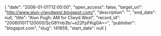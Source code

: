 {
  "date": "2006-01-01T12:00:00", 
  "open_access": false, 
  "target_url": "http://www.alun-clwydwest.blogspot.com/", 
  "description": "", 
  "end_date": null, 
  "title": "Alun Pugh: AM for Clwyd West", 
  "record_id": "20060101T120000/ScG8Ynb3b/+e22FpFKqj0A==", 
  "publisher": "blogspot.com", 
  "slug": 141659, 
  "start_date": null
}

